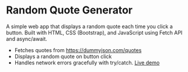 # Random Quote Generator
A simple web app that displays a random quote each time you click a button. Built with HTML, CSS (Bootstrap), and JavaScript using Fetch API and async/await.
- Fetches quotes from https://dummyjson.com/quotes
- Displays a random quote on button click
- Handles network errors gracefully with try/catch.
 [Live demo](https://yamunajayakumar.github.io/randomquotegenerator/)
